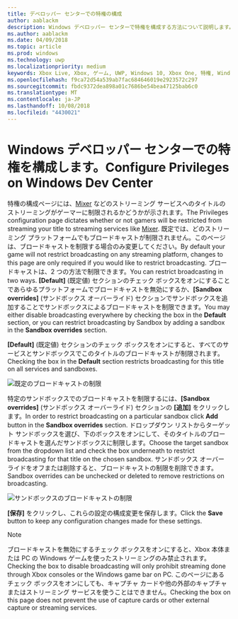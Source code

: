 ```yaml
---
title: デベロッパー センターでの特権の構成
author: aablackm
description: Windows デベロッパー センターで特権を構成する方法について説明します。
ms.author: aablackm
ms.date: 04/09/2018
ms.topic: article
ms.prod: windows
ms.technology: uwp
ms.localizationpriority: medium
keywords: Xbox Live, Xbox, ゲーム, UWP, Windows 10, Xbox One, 特権, Windows デベロッパー センター
ms.openlocfilehash: f9ca72d54a539ab7fac684646019e2923572c297
ms.sourcegitcommit: fbdc9372dea898a01c7686be54bea47125bab6c0
ms.translationtype: MT
ms.contentlocale: ja-JP
ms.lasthandoff: 10/08/2018
ms.locfileid: "4430021"
---
```

# <a name="configure-privileges-on-windows-dev-center"></a><span data-ttu-id="9dd59-104">Windows デベロッパー センターでの特権を構成します。</span><span class="sxs-lookup"><span data-stu-id="9dd59-104">Configure Privileges on Windows Dev Center</span></span>

<span data-ttu-id="9dd59-105">特権の構成ページには、[Mixer](https://mixer.com/) などのストリーミング サービスへのタイトルのストリーミングがゲーマーに制限されるかどうかが示されます。</span><span class="sxs-lookup"><span data-stu-id="9dd59-105">The Privileges configuration page dictates whether or not gamers will be restricted from streaming your title to streaming services like [Mixer](https://mixer.com/).</span></span> <span data-ttu-id="9dd59-106">既定では、どのストリーミング プラットフォームでもブロードキャストが制限されません。このページは、ブロードキャストを制限する場合のみ変更してください。</span><span class="sxs-lookup"><span data-stu-id="9dd59-106">By default your game will not restrict broadcasting on any streaming platform, changes to this page are only required if you would like to restrict broadcasting.</span></span> <span data-ttu-id="9dd59-107">ブロードキャストは、2 つの方法で制限できます。</span><span class="sxs-lookup"><span data-stu-id="9dd59-107">You can restrict broadcasting in two ways.</span></span> <span data-ttu-id="9dd59-108">**[Default]** (既定値) セクションのチェック ボックスをオンにすることであらゆるプラットフォームでブロードキャストを無効にするか、**[Sandbox overrides]** (サンドボックス オーバーライド) セクションでサンドボックスを追加することでサンドボックスによるブロードキャストを制限できます。</span><span class="sxs-lookup"><span data-stu-id="9dd59-108">You may either disable broadcasting everywhere by checking the box in the **Default** section, or you can restrict broadcasting by Sandbox by adding a sandbox in the **Sandbox overrides** section.</span></span>

<span data-ttu-id="9dd59-109">**[Default]** (既定値) セクションのチェック ボックスをオンにすると、すべてのサービスとサンドボックスでこのタイトルのブロードキャストが制限されます。</span><span class="sxs-lookup"><span data-stu-id="9dd59-109">Checking the box in the **Default** section restricts broadcasting for this title on all services and sandboxes.</span></span>

![既定のブロードキャストの制限](../../images/dev-center/privileges/default-privileges-check.JPG)

<span data-ttu-id="9dd59-111">特定のサンドボックスでのブロードキャストを制限するには、**[Sandbox overrides]** (サンドボックス オーバーライド) セクションの **[追加]** をクリックします。</span><span class="sxs-lookup"><span data-stu-id="9dd59-111">In order to restrict broadcasting on a particular sandbox click **Add** button in the **Sandbox overrides** section.</span></span> <span data-ttu-id="9dd59-112">ドロップダウン リストからターゲット サンドボックスを選び、下のボックスをオンにして、そのタイトルのブロードキャストを選んだサンドボックスに制限します。</span><span class="sxs-lookup"><span data-stu-id="9dd59-112">Choose the target sandbox from the dropdown list and check the box underneath to restrict broadcasting for that title on the chosen sandbox.</span></span> <span data-ttu-id="9dd59-113">サンドボックス オーバーライドをオフまたは削除すると、ブロードキャストの制限を削除できます。</span><span class="sxs-lookup"><span data-stu-id="9dd59-113">Sandbox overrides can be unchecked or deleted to remove restrictions on broadcasting.</span></span>

![サンドボックスのブロードキャストの制限](../../images/dev-center/privileges/sandbox-privileges-check.JPG)

<span data-ttu-id="9dd59-115">**[保存]** をクリックし、これらの設定の構成変更を保存します。</span><span class="sxs-lookup"><span data-stu-id="9dd59-115">Click the **Save** button to keep any configuration changes made for these settings.</span></span>

> [!NOTE]
> <span data-ttu-id="9dd59-116">ブロードキャストを無効にするチェック ボックスをオンにすると、Xbox 本体または PC の Windows ゲームを使ったストリーミングのみ禁止されます。</span><span class="sxs-lookup"><span data-stu-id="9dd59-116">Checking the box to disable broadcasting will only prohibit streaming done through Xbox consoles or the Windows game bar on PC.</span></span> <span data-ttu-id="9dd59-117">このページにあるチェック ボックスをオンにしても、キャプチャ カードや他の外部のキャプチャまたはストリーミング サービスを使うことはできません。</span><span class="sxs-lookup"><span data-stu-id="9dd59-117">Checking the box on this page does not prevent the use of capture cards or other external capture or streaming services.</span></span>